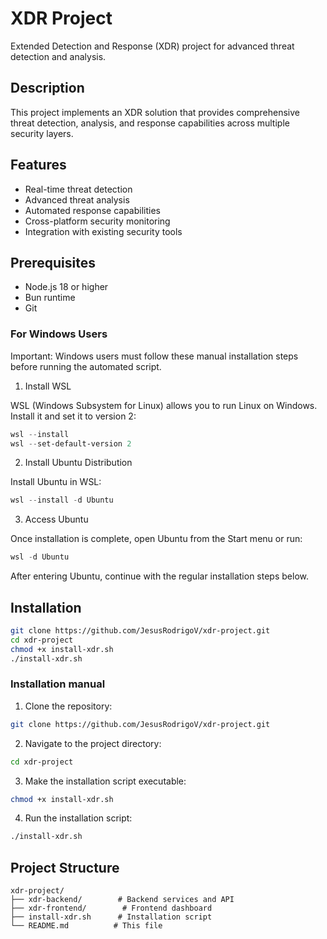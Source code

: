 # XDR Project

Extended Detection and Response (XDR) project for advanced threat detection and analysis.

## Description

This project implements an XDR solution that provides comprehensive threat detection, analysis, and response capabilities across multiple security layers.

## Features

- Real-time threat detection
- Advanced threat analysis
- Automated response capabilities
- Cross-platform security monitoring
- Integration with existing security tools

## Prerequisites

- Node.js 18 or higher
- Bun runtime
- Git

### For Windows Users

Important: Windows users must follow these manual installation steps before running the automated script.

1. Install WSL

WSL (Windows Subsystem for Linux) allows you to run Linux on Windows. Install it and set it to version 2:

```powershell
wsl --install
wsl --set-default-version 2
```

2. Install Ubuntu Distribution

Install Ubuntu in WSL:

```powershell
wsl --install -d Ubuntu
```

3. Access Ubuntu

Once installation is complete, open Ubuntu from the Start menu or run:

```powershell
wsl -d Ubuntu
```

After entering Ubuntu, continue with the regular installation steps below.

## Installation

```bash
git clone https://github.com/JesusRodrigoV/xdr-project.git
cd xdr-project
chmod +x install-xdr.sh
./install-xdr.sh
```

### Installation manual

1. Clone the repository:

```bash
git clone https://github.com/JesusRodrigoV/xdr-project.git
```

2. Navigate to the project directory:

```bash
cd xdr-project
```

3. Make the installation script executable:

```bash
chmod +x install-xdr.sh
```

4. Run the installation script:

```bash
./install-xdr.sh
```

## Project Structure

```
xdr-project/
├── xdr-backend/        # Backend services and API
├── xdr-frontend/        # Frontend dashboard
├── install-xdr.sh      # Installation script
└── README.md          # This file
```

